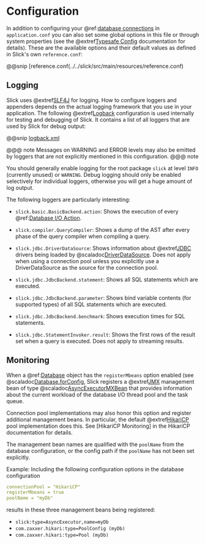 Configuration
=============

In addition to configuring your  @ref:[database connections](database.md) in `application.conf` you can also set some
global options in this file or through system properties (see the @extref[Typesafe Config](typesafe-config:) documentation for details).
These are the available options and their default values as defined in Slick's own `reference.conf`:

@@snip [reference.conf(../../slick/src/main/resources/reference.conf)

Logging
-------

Slick uses @extref[SLF4J](slf4j:) for logging. How to configure loggers and appenders depends on the actual logging framework that you
use in your application. The following @extref[Logback](logback:) configuration is used internally for testing and debugging of Slick. It
contains a list of all loggers that are used by Slick for debug output:

@@snip [logback.xml](../../../common-test-resources/logback.xml)

@@@ note
Messages on WARNING and ERROR levels may also be emitted by loggers that are not explicitly mentioned in this
configuration.
@@@ note

You should generally enable logging for the root package `slick` at level `INFO` (currently unused)
or `WARNING`. Debug logging should only be enabled selectively for individual loggers, otherwise you will get a huge
amount of log output.

The following loggers are particularly interesting:

- `slick.basic.BasicBackend.action`:
   Shows the execution of every  @ref:[Database I/O Action](dbio.md).

- `slick.compiler.QueryCompiler`:
   Shows a dump of the AST after every phase of the query compiler when compiling a query.

- `slick.jdbc.DriverDataSource`:
   Shows information about @extref[JDBC](jdbc:) drivers being loaded by @scaladoc[DriverDataSource](slick.jdbc.DriverDataSource). Does not
   apply when using a connection pool unless you explicitly use a DriverDataSource as the source for the connection
   pool.

- `slick.jdbc.JdbcBackend.statement`:
   Shows all SQL statements which are executed.

- `slick.jdbc.JdbcBackend.parameter`:
   Shows bind variable contents (for supported types) of all SQL statements which are executed.

- `slick.jdbc.JdbcBackend.benchmark`:
   Shows execution times for SQL statements.

- `slick.jdbc.StatementInvoker.result`:
   Shows the first rows of the result set when a query is executed. Does not apply to streaming results.

Monitoring
----------

When a  @ref:[Database](database.md) object has the `registerMbeans` option enabled (see
@scaladoc[Database.forConfig](slick.jdbc.JdbcBackend$DatabaseFactoryDef#forConfig(String,Config,Driver,ClassLoader):Database),
Slick registers a @extref[JMX](jmx:) management bean of type @scaladoc[AsyncExecutorMXBean](slick.util.AsyncExecutorMXBean) that provides information about the
current workload of the database I/O thread pool and the task queue.

Connection pool implementations may also honor this option and register additional management beans. In particular,
the default @extref[HikariCP](hikaricp:) pool implementation does this. See [HikariCP Monitoring] in the HikariCP documentation for
details.

The management bean names are qualified with the `poolName` from the database configuration, or the config path
if the `poolName` has not been set explicitly.

Example: Including the following configuration options in the database configuration

```yaml
connectionPool = "HikariCP"
registerMbeans = true
poolName = "myDb"
```

results in these three management beans being registered:

- `slick:type=AsyncExecutor,name=myDb`
- `com.zaxxer.hikari:type=PoolConfig (myDb)`
- `com.zaxxer.hikari:type=Pool (myDb)`
